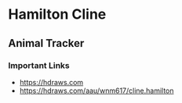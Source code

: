 # Hamilton Cline

## Animal Tracker

### Important Links

- https://hdraws.com
- https://hdraws.com/aau/wnm617/cline.hamilton